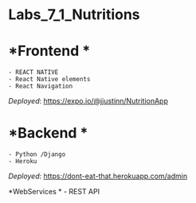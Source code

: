 # Labs_7_1_Nutritions
# *Frontend *
    - REACT NATIVE 
    - React Native elements
    - React Navigation

*Deployed*: https://expo.io/@jjustinn/NutritionApp

# *Backend *
    - Python /Django
    - Heroku

*Deployed*: https://dont-eat-that.herokuapp.com/admin

*WebServices *
    - REST API

